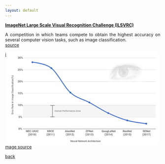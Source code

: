 ```yaml
---
layout: default
---
```


<strong><a href="http://www.image-net.org/challenges/LSVRC/"> ImageNet Large Scale Visual Recognition Challenge (ILSVRC) </a></strong>
<p align="justify">
A competition in which teams compete to obtain the highest accuracy on several computer vision tasks, such as image classification.<br />
<a href="https://en.wikipedia.org/wiki/ImageNet"> source </a>
</p>

<img style="float: right; width: 500px;" src="/assets/img/ilsvrc.jpg">

<a href="https://topsy.one/hashtag.php?q=ilsvrc"> image source </a>

[back](cheat_sheet)

